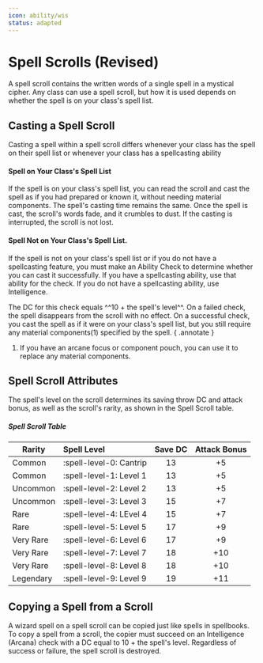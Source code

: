 ```yaml
---
icon: ability/wis
status: adapted
---
```


# Spell Scrolls (Revised)

A spell scroll contains the written words of a single spell in a mystical cipher. Any class can use a spell scroll, but how it is used depends on whether the spell is on your class's spell list.

## Casting a Spell Scroll

Casting a spell within a spell scroll differs whenever your class has the spell on their spell list or whenever your class has a spellcasting ability

#### Spell on Your Class's Spell List

If the spell is on your class's spell list, you can read the scroll and cast the spell as if you had prepared or known it, without needing material components. The spell's casting time remains the same. Once the spell is cast, the scroll's words fade, and it crumbles to dust. If the casting is interrupted, the scroll is not lost.

#### Spell Not on Your Class's Spell List.

If the spell is not on your class's spell list or if you do not have a spellcasting feature, you must make an Ability Check to determine whether you can cast it successfully. If you have a spellcasting ability, use that ability for the check. If you do not have a spellcasting ability, use Intelligence. 

The DC for this check equals ^^10 + the spell's level^^. On a failed check, the spell disappears from the scroll with no effect. On a successful check, you cast the spell as if it were on your class's spell list, but you still require any material components(1) specified by the spell.
{ .annotate }

1.  If you have an arcane focus or component pouch, you can use it to replace any material components.

## Spell Scroll Attributes

The spell's level on the scroll determines its saving throw DC and attack bonus, as well as the scroll's rarity, as shown in the Spell Scroll table.

##### Spell Scroll Table

| Rarity | Spell Level | Save DC | Attack Bonus |
|---|:--|:-:|:-:|
| Common | :spell-level-0: Cantrip | 13 | +5 |
| Common | :spell-level-1: Level 1 | 13 | +5 |
| Uncommon | :spell-level-2: Level 2 | 13 | +5 |
| Uncommon | :spell-level-3: Level 3 | 15 | +7 |
| Rare | :spell-level-4: LEvel 4 | 15 | +7 |
| Rare | :spell-level-5: Level 5 | 17 | +9 |
| Very Rare | :spell-level-6: Level 6 | 17 | +9 |
| Very Rare | :spell-level-7: Level 7 | 18 | +10 |
| Very Rare | :spell-level-8: Level 8 | 18 | +10 |
| Legendary | :spell-level-9: Level 9 | 19 | +11 |

## Copying a Spell from a Scroll

A wizard spell on a spell scroll can be copied just like spells in spellbooks. To copy a spell from a scroll, the copier must succeed on an Intelligence (Arcana) check with a DC equal to 10 + the spell's level. Regardless of success or failure, the spell scroll is destroyed.
